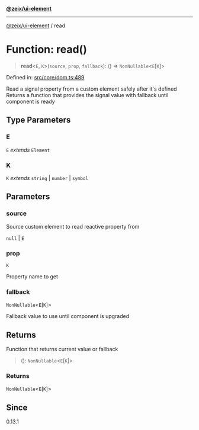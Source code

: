 [**@zeix/ui-element**](../README.md)

***

[@zeix/ui-element](../globals.md) / read

# Function: read()

> **read**\<`E`, `K`\>(`source`, `prop`, `fallback`): () => `NonNullable`\<`E`\[`K`\]\>

Defined in: [src/core/dom.ts:489](https://github.com/zeixcom/ui-element/blob/1b1fdfb1fc30e6d828e5489798acad1c8a45a5b4/src/core/dom.ts#L489)

Read a signal property from a custom element safely after it's defined
Returns a function that provides the signal value with fallback until component is ready

## Type Parameters

### E

`E` *extends* `Element`

### K

`K` *extends* `string` \| `number` \| `symbol`

## Parameters

### source

Source custom element to read reactive property from

`null` | `E`

### prop

`K`

Property name to get

### fallback

`NonNullable`\<`E`\[`K`\]\>

Fallback value to use until component is upgraded

## Returns

Function that returns current value or fallback

> (): `NonNullable`\<`E`\[`K`\]\>

### Returns

`NonNullable`\<`E`\[`K`\]\>

## Since

0.13.1
